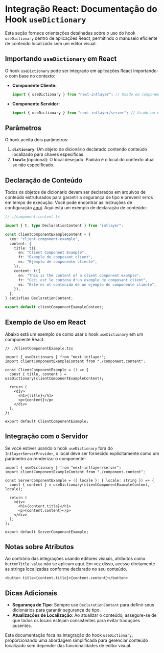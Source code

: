 # Integração React: Documentação do Hook `useDictionary`

Esta seção fornece orientações detalhadas sobre o uso do hook `useDictionary` dentro de aplicações React, permitindo o manuseio eficiente de conteúdo localizado sem um editor visual.

## Importando `useDictionary` em React

O hook `useDictionary` pode ser integrado em aplicações React importando-o com base no contexto:

- **Componente Cliente:**

  ```javascript
  import { useDictionary } from "next-intlayer"; // Usado em componentes React do lado do cliente
  ```

- **Componente Servidor:**

  ```javascript
  import { useDictionary } from "next-intlayer/server"; // Usado em componentes React do lado do servidor
  ```

## Parâmetros

O hook aceita dois parâmetros:

1. **`dictionary`**: Um objeto de dicionário declarado contendo conteúdo localizado para chaves específicas.
2. **`locale`** (opcional): O local desejado. Padrão é o local do contexto atual se não especificado.

## Declaração de Conteúdo

Todos os objetos de dicionário devem ser declarados em arquivos de conteúdo estruturados para garantir a segurança de tipo e prevenir erros em tempo de execução. Você pode encontrar as instruções de configuração [aqui](https://github.com/aymericzip/intlayer/blob/main/docs/pt/content_declaration/get_started.md). Aqui está um exemplo de declaração de conteúdo:

```typescript
// ./component.content.ts

import { t, type DeclarationContent } from "intlayer";

const clientComponentExampleContent = {
  key: "client-component-example",
  content: {
    title: t({
      en: "Client Component Example",
      fr: "Exemple de composant client",
      es: "Ejemplo de componente cliente",
    }),
    content: t({
      en: "This is the content of a client component example",
      fr: "Ceci est le contenu d'un exemple de composant client",
      es: "Este es el contenido de un ejemplo de componente cliente",
    }),
  },
} satisfies DeclarationContent;

export default clientComponentExampleContent;
```

## Exemplo de Uso em React

Abaixo está um exemplo de como usar o hook `useDictionary` em um componente React:

```tsx
// ./ClientComponentExample.tsx

import { useDictionary } from "next-intlayer";
import clientComponentExampleContent from "./component.content";

const ClientComponentExample = () => {
  const { title, content } = useDictionary(clientComponentExampleContent);

  return (
    <div>
      <h1>{title}</h1>
      <p>{content}</p>
    </div>
  );
};

export default ClientComponentExample;
```

## Integração com o Servidor

Se você estiver usando o hook `useDictionary` fora do `IntlayerServerProvider`, o local deve ser fornecido explicitamente como um parâmetro ao renderizar o componente:

```tsx
import { useDictionary } from "next-intlayer/server";
import clientComponentExampleContent from "./component.content";

const ServerComponentExample = ({ locale }: { locale: string }) => {
  const { content } = useDictionary(clientComponentExampleContent, locale);

  return (
    <div>
      <h1>{content.title}</h1>
      <p>{content.content}</p>
    </div>
  );
};

export default ServerComponentExample;
```

## Notas sobre Atributos

Ao contrário das integrações usando editores visuais, atributos como `buttonTitle.value` não se aplicam aqui. Em vez disso, acesse diretamente as strings localizadas conforme declarado no seu conteúdo.

```tsx
<button title={content.title}>{content.content}</button>
```

## Dicas Adicionais

- **Segurança de Tipo**: Sempre use `DeclarationContent` para definir seus dicionários para garantir segurança de tipo.
- **Atualizações de Localização**: Ao atualizar o conteúdo, assegure-se de que todos os locais estejam consistentes para evitar traduções ausentes.

Esta documentação foca na integração do hook `useDictionary`, proporcionando uma abordagem simplificada para gerenciar conteúdo localizado sem depender das funcionalidades de editor visual.
